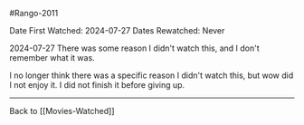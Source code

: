 #Rango-2011

Date First Watched:  2024-07-27
Dates Rewatched:  Never

2024-07-27
There was some reason I didn't watch this, and I don't remember what it was.

I no longer think there was a specific reason I didn't watch this, but wow did I not enjoy it.  I did not finish it before giving up.

---
Back to [[Movies-Watched]]